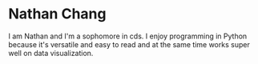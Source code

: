 # Nathan Chang
I am Nathan and I'm a sophomore in cds. I enjoy programming in Python because it's versatile and easy to read and at the same time works super well on data visualization.
